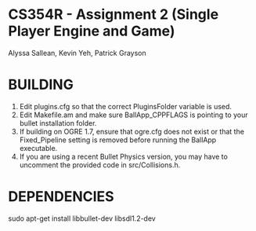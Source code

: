 CS354R - Assignment 2 (Single Player Engine and Game)
======================================================
Alyssa Sallean, Kevin Yeh, Patrick Grayson

BUILDING
=================================
1. Edit plugins.cfg so that the correct PluginsFolder variable is used.
2. Edit Makefile.am and make sure BallApp_CPPFLAGS is pointing to your bullet installation folder.
3. If building on OGRE 1.7, ensure that ogre.cfg does not exist or that the Fixed_Pipeline setting is removed before running the BallApp executable.
4. If you are using a recent Bullet Physics version, you may have to uncomment the provided code in src/Collisions.h.

DEPENDENCIES
=================================
sudo apt-get install libbullet-dev libsdl1.2-dev